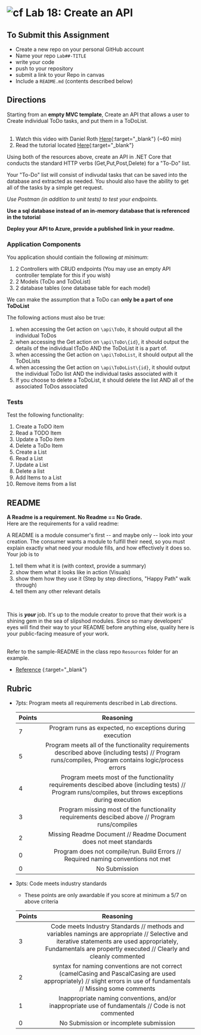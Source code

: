 ![cf](http://i.imgur.com/7v5ASc8.png) Lab 18: Create an API
=====================================

## To Submit this Assignment
- Create a new repo on your personal GitHub account
- Name your repo `Lab##-TITLE`
- write your code
- push to your repository
- submit a link to your Repo in canvas
- Include a `README.md` (contents described below)

## Directions

Starting from an **empty MVC template**, Create an API that allows a user to Create individual ToDo tasks, and put them in a ToDoList. <br /><br/>

1. Watch this video with Daniel Roth [Here](https://binged.it/2v2AXFe){:target="_blank"}  (~60 min)
1. Read the tutorial located [Here](https://docs.microsoft.com/en-us/aspnet/core/tutorials/first-web-api){:target="_blank"} 

Using both of the resources above, create an API in .NET Core that conducts the standard HTTP verbs (Get,Put,Post,Delete) for a "To-Do" list.

Your "To-Do" list will consist of indivudal tasks that can be saved into the database and extracted as needed. You should also have the ability to 
get all of the tasks by a simple get request. 
<br />

*Use Postman (in addition to unit tests) to test your endpoints.* 

**Use a sql database instead of an in-memory database that is referenced in the tutorial**

**Deploy your API to Azure, provide a published link in your readme.**

### Application Components
You application should contiain the following *at minimum*:
1. 2 Controllers with CRUD endpoints (You may use an empty API controller template for this if you wish)
1. 2 Models (ToDo and ToDoList)
1. 2 database tables (one database table for each model)

We can make the assumption that a ToDo can **only be a part of one ToDoList**

The following actions must also be true:

1. when accessing the Get action on `\api\ToDo`, it should output all the individual ToDos
1. when accessing the Get action on `\api\ToDo\{id}`, it should output the details of the individual tToDo AND the ToDoList it is a part of.
1. when accessing the Get action on `\api\ToDoList`, it should output all the ToDoLists
1. when accessing the Get action on `\api\ToDoList\{id}`, it should output the individual ToDo list AND the individual tasks associated with it
1. If you choose to delete a ToDoList, it should delete the list AND all of the associated ToDos associated

### Tests

Test the following functionality:
1. Create a ToDO item
2. Read a TODO Item
3. Update a ToDo item
4. Delete a ToDo Item
5. Create a List
6. Read a List
7. Update a List
8. Delete a list
9. Add Items to a List
10. Remove items from a list

## README

**A Readme is a requirement. No Readme == No Grade.** <br /> 
Here are the requirements for a valid readme: <br />

A README is a module consumer's first -- and maybe only -- look into your creation. The consumer wants a module to fulfill their need, so you must explain exactly what need your module fills, and how effectively it does so.
<br />
Your job is to

1. tell them what it is (with context, provide a summary)
2. show them what it looks like in action (Visuals)
3. show them how they use it (Step by step directions, "Happy Path" walk through)
4. tell them any other relevant details
<br />

This is ***your*** job. It's up to the module creator to prove that their work is a shining gem in the sea of slipshod modules. Since so many developers' eyes will find their way to your README before anything else, quality here is your public-facing measure of your work.

<br /> Refer to the sample-README in the class repo `Resources` folder for an example. 
- [Reference](https://github.com/noffle/art-of-readme) {:target="_blank"} 

## Rubric
- 7pts: Program meets all requirements described in Lab directions.

	Points  | Reasoning | 
	 ------------ | :-----------: | 
	7       | Program runs as expected, no exceptions during execution |
	5       | Program meets all of the  functionality requirements described above (including tests) // Program runs/compiles, Program contains logic/process errors|
	4       | Program meets most of the functionality requirements descibed above (including tests)  // Program runs/compiles, but throws exceptions during execution |
	3       | Program missing most of the functionality requirements descibed above // Program runs/compiles |
	2       | Missing Readme Document // Readme Document does not meet standards |
	0       | Program does not compile/run. Build Errors // Required naming conventions not met |
	0       | No Submission |

- 3pts: Code meets industry standards
	- These points are only awardable if you score at minimum a 5/7 on above criteria

	Points  | Reasoning | 
	 ------------ | :-----------: | 
	3       | Code meets Industry Standards // methods and variables namings are appropriate // Selective and iterative statements are used appropriately, Fundamentals are propertly executed // Clearly and cleanly commented |
	2       | syntax for naming conventions are not correct (camelCasing and PascalCasing are used appropriately) // slight errors in use of fundamentals // Missing some comments |
	1       | Inappropriate naming conventions, and/or inappropriate use of fundamentals // Code is not commented  |
	0       | No Submission or incomplete submission |


